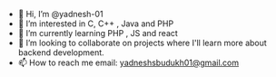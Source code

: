 - 👋 Hi, I’m @yadnesh-01
- 👀 I’m interested in C, C++ , Java and PHP
- 🌱 I’m currently learning PHP , JS and react
- 💞️ I’m looking to collaborate on projects where I'll learn more about backend development. 
- 📫 How to reach me email: yadneshsbudukh01@gmail.com 
  

<!---
yadnesh-01/yadnesh-01 is a ✨ special ✨ repository because its `README.md` (this file) appears on your GitHub profile.
You can click the Preview link to take a look at your changes.
--->

